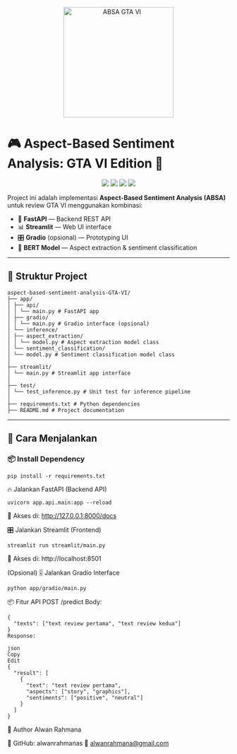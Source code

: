 <p align="center">
  <img src="https://i.imgur.com/Q7cAm9u.png" alt="ABSA GTA VI" width="250"/>
</p>

</p>

# 🎮 Aspect-Based Sentiment Analysis: GTA VI Edition 🚀

<p align="center">
  <img src="https://img.shields.io/badge/Python-3.11-blue?logo=python"/>
  <img src="https://img.shields.io/badge/FastAPI-0.110-green?logo=fastapi"/>
  <img src="https://img.shields.io/badge/Streamlit-1.34-red?logo=streamlit"/>
  <img src="https://img.shields.io/badge/HuggingFace-🤗-yellow"/>
</p>

Project ini adalah implementasi **Aspect-Based Sentiment Analysis (ABSA)** untuk review GTA VI menggunakan kombinasi:

- 🐍 **FastAPI** — Backend REST API
- 📊 **Streamlit** — Web UI interface
- 🎛️ **Gradio** (opsional) — Prototyping UI
- 🤖 **BERT Model** — Aspect extraction & sentiment classification

---

## 📂 Struktur Project
```
aspect-based-sentiment-analysis-GTA-VI/
├── app/
│ ├── api/
│ │ └── main.py # FastAPI app
│ ├── gradio/
│ │ └── main.py # Gradio interface (opsional)
│ └── inference/
│ ├── aspect_extraction/
│ │ └── model.py # Aspect extraction model class
│ └── sentiment_classification/
│ └── model.py # Sentiment classification model class
│
├── streamlit/
│ └── main.py # Streamlit app interface
│
├── test/
│ └── test_inference.py # Unit test for inference pipeline
│
├── requirements.txt # Python dependencies
├── README.md # Project documentation
```
---

## 🚀 Cara Menjalankan

### 📦 Install Dependency

```
pip install -r requirements.txt
```

🔥 Jalankan FastAPI (Backend API)
```
uvicorn app.api.main:app --reload
```

📍 Akses di: http://127.0.0.1:8000/docs

🎛️ Jalankan Streamlit (Frontend)
```
streamlit run streamlit/main.py
```
📍 Akses di: http://localhost:8501

(Opsional) 🎚️ Jalankan Gradio Interface
```
python app/gradio/main.py
```

📦 Fitur API
POST /predict
Body:

```
{
  "texts": ["text review pertama", "text review kedua"]
}
Response:

json
Copy
Edit
{
  "result": [
    {
      "text": "text review pertama",
      "aspects": ["story", "graphics"],
      "sentiments": ["positive", "neutral"]
    }
  ]
}
```

📑 Author
Alwan Rahmana

🚀 GitHub: alwanrahmanas
📧 alwanrahmana@gmail.com
